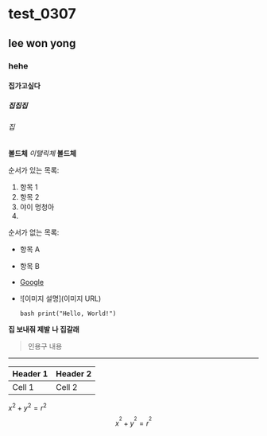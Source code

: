 # test_0307
## lee won yong
### hehe
#### 집가고싶다
##### 집집집
###### 집
**볼드체**
*이탤릭체*
**볼드체**

순서가 있는 목록:
1. 항목 1
2. 항목 2
3. 야이 멍청아
4. 
순서가 없는 목록:
- 항목 A
- 항목 B
- [Google](https://www.google.com)
- ![이미지 설명](이미지 URL)

   ```bash print("Hello, World!")```
  
**집 보내줘 제발**
__나 집갈래__

> 인용구 내용
---
| Header 1 | Header 2 |
| -------- | -------- |
| Cell 1   | Cell 2   |






$x^2 + y^2 = r^2$
$$x^^2 + y^^2 = r^^2$$
